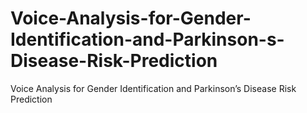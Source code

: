 # Voice-Analysis-for-Gender-Identification-and-Parkinson-s-Disease-Risk-Prediction
Voice Analysis for Gender Identification and Parkinson’s Disease Risk Prediction
